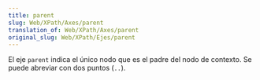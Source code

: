 ```yaml
---
title: parent
slug: Web/XPath/Axes/parent
translation_of: Web/XPath/Axes/parent
original_slug: Web/XPath/Ejes/parent
---
```


El eje `parent` indica el único nodo que es el padre del nodo de contexto. Se puede abreviar con dos puntos (`..`).
